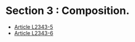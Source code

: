 # Section 3 : Composition.

* [Article L2343-5](./LEGIARTI000024694752.md)
* [Article L2343-6](./LEGIARTI000006902177.md)
